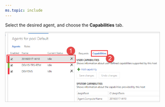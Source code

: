 ```yaml
---
ms.topic: include
---
```


Select the desired agent, and choose the **Capabilities** tab.

![Agent capabilities tab](../../media/agent-capabilities-tab/capabilities-2017.png)
